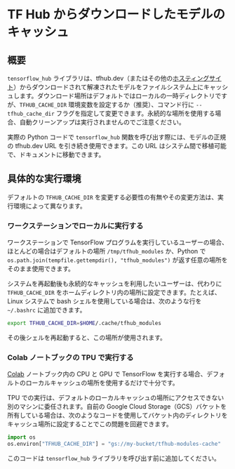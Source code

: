 <!--* freshness: { owner: 'arnoegw' reviewed: '2020-07-06' } *-->

# TF Hub からダウンロードしたモデルのキャッシュ

## 概要

`tensorflow_hub` ライブラリは、tfhub.dev（またはその他の[ホスティングサイト](hosting.md)）からダウンロードされて解凍されたモデルをファイルシステム上にキャッシュします。ダウンロード場所はデフォルトではローカルの一時ディレクトリですが、`TFHUB_CACHE_DIR` 環境変数を設定するか（推奨）、コマンド行に `--tfhub_cache_dir` フラグを指定して変更できます。永続的な場所を使用する場合、自動クリーンアップは実行されませんのでご注意ください。

実際の Python コードで `tensorflow_hub` 関数を呼び出す際には、モデルの正規の tfhub.dev URL を引き続き使用できます。この URL はシステム間で移植可能で、ドキュメントに移動できます。

## 具体的な実行環境

デフォルトの `TFHUB_CACHE_DIR` を変更する必要性の有無やその変更方法は、実行環境によって異なります。

### ワークステーションでローカルに実行する

ワークステーションで TensorFlow プログラムを実行しているユーザーの場合、ほとんどの場合はデフォルトの場所 `/tmp/tfhub_modules` か、Python で `os.path.join(tempfile.gettempdir(), "tfhub_modules")` が返す任意の場所をそのまま使用できます。

システムを再起動後も永続的なキャッシュを利用したいユーザーは、代わりに `TFHUB_CACHE_DIR` をホームディレクトリ内の場所に設定できます。たとえば、Linux システムで bash シェルを使用している場合は、次のような行を `~/.bashrc` に追加できます。

```bash
export TFHUB_CACHE_DIR=$HOME/.cache/tfhub_modules
```

その後シェルを再起動すると、この場所が使用されます。

### Colab ノートブックの TPU で実行する

[Colab](https://colab.research.google.com/) ノートブック内の CPU と GPU で TensorFlow を実行する場合、デフォルトのローカルキャッシュの場所を使用するだけで十分です。

TPU での実行は、デフォルトのローカルキャッシュの場所にアクセスできない別のマシンに委任されます。自前の Google Cloud Storage（GCS）バケットを所有している場合は、次のようなコードを使用してバケット内のディレクトリをキャッシュ場所に設定することでこの問題を回避できます。

```python
import os
os.environ["TFHUB_CACHE_DIR"] = "gs://my-bucket/tfhub-modules-cache"
```

このコードは `tensorflow_hub` ライブラリを呼び出す前に追加してください。
